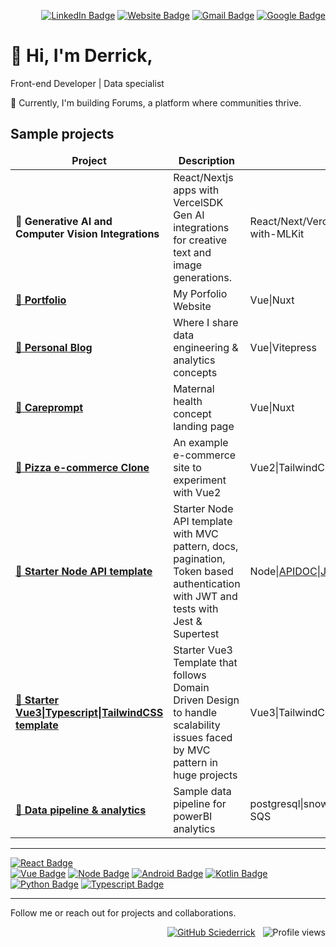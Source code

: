 <div align="right">

[![LinkedIn Badge](https://img.shields.io/badge/LinkedIn-%230077B5.svg?logo=linkedin&logoColor=white)](https://www.linkedin.com/in/derrick-mbarani/)
[![Website Badge](https://img.shields.io/badge/-website-black?logo=googlechrome&style=flat&logoColor=white)](https://derrick.ink/)
[![Gmail Badge](https://img.shields.io/badge/-derrickmbarani-c14438?style=flat&logo=Gmail&logoColor=white&link=mailto:derrickmbarani@gmail.com)](mailto:derrickmbarani@gmail.com)
[![Google Badge](https://img.shields.io/badge/-g.dev-32cd32?style=flat&logo=Google&logoColor=white)](https://g.dev/derrick_mbarani)
</div>

# :wave: Hi, I'm Derrick,

Front-end Developer | Data specialist

🌱 Currently, I'm building Forums, a platform where communities thrive. 

## Sample projects

<table>
<thead align="center">
    <tr border: none;>
    <td><b>Project</b></td>
    <td><b>Description</b></td>
    <td><b>Language</b></td>
    <td><b>Status</b></td>
    <td><b>Link</b></td>
    </tr>
</thead>
<tbody>
    <tr>
        <td><b>🚀 Generative AI and Computer Vision Integrations </b></td>
        <td>React/Nextjs apps with VercelSDK Gen AI integrations for creative text and image generations.</td>
        <td>React/Next/VercelAISDK/Python/Android-with-MLKit</td>
        <td>█████ 100%</td>
        <td>
            <a href="https://github.com/Sciederrick/ai-paintings">🔗&nbsp;&nbsp;project 1</a>
            <a href="https://github.com/Sciederrick/ai-jokes">🔗&nbsp;&nbsp;project 2</a>
            <a href="https://github.com/Sciederrick/ai-chef">🔗&nbsp;&nbsp;project 3</a>
            <a href="https://github.com/Sciederrick/ImageToText">🔗&nbsp;&nbsp;project 4</a>
        </td>
    </tr>
    <tr>
        <td><a href="https://github.com/Sciederrick/Sciederrick"><b>🚀 Portfolio</b></a></td>
        <td>My Porfolio Website</td>
        <td>Vue|Nuxt</td>
        <td>█████ 100%</td>
        <td><a href="https://www.derrick.ink/">🔗&nbsp;&nbsp;website</a></td>
    </tr>
    <tr>
        <td><a href="https://github.com/Sciederrick/blog"><b>🚀 Personal Blog</b></a></td>
        <td>Where I share data engineering & analytics concepts</td>
        <td>Vue|Vitepress</td>
        <td>█████ 100%</td>
        <td><a href="https://derricks-data-blog.vercel.app/">🔗&nbsp;&nbsp;website</a></td>
    </tr>
    <tr>
        <td><a href="https://github.com/Sciederrick/CarePrompt"><b>🚀 Careprompt</b></a></td>
        <td>Maternal health concept landing page</td>
        <td>Vue|Nuxt</td>
        <td>█████ 100%</td>
        <td><a href="https://care-prompt.vercel.app">🔗&nbsp;&nbsp;website</a></td>
    </tr>
    <tr>
        <td><a href="https://github.com/Sciederrick/pizza-shop"><b>🚀 Pizza e-commerce Clone</b></a></td>
        <td>An example e-commerce site to experiment with Vue2</td>
        <td>Vue2|TailwindCSS</td>
        <td>████90%</td>
        <td><a href="https://pizza-shop-little-italy.vercel.app/">🔗&nbsp;&nbsp;website</a></td>
    </tr>
    <tr>
        <td><a href="https://github.com/Sciederrick/Node.js_API_Template"><b>🚀 Starter Node API template</b></a></td>
        <td>Starter Node API template with MVC pattern, docs, pagination, Token based authentication with JWT and tests with Jest & Supertest</td>
        <td>Node|<a href="https://apidocjs.com/">APIDOC</a>|<a href="https://jestjs.io/">Jest</a></td>
        <td>█████ 100%</td>
        <td><a href="https://github.com/Sciederrick/Node.js_API_Template">🔗&nbsp;&nbsp;repo</a></td>
    </tr>
    <tr>
        <td><a href="https://github.com/Sciederrick/Vue3.DDD.Template"><b>🚀 Starter Vue3|Typescript|TailwindCSS template</b></a></td>
        <td>Starter Vue3 Template that follows Domain Driven Design to handle scalability issues faced by MVC pattern in huge projects</td>
        <td>Vue3|TailwindCSS</td>
        <td>████80%</td>
        <td><a href="https://github.com/Sciederrick/Vue3.DDD.Template">🔗&nbsp;&nbsp;repo</a></td>
    </tr>
    <tr>
        <td><a href="https://github.com/Sciederrick/dbt_craigslist_vehicles"><b>🚀 Data pipeline & analytics</b></a></td>
        <td>Sample data pipeline for powerBI analytics</td>
        <td>postgresql|snowflake|dbt|AWS S3|AWS SQS</td>
        <td>█████ 100%</td>
        <td><a href="[https://github.com/Sciederrick/Vue3.DDD.Template](https://sciederrick.github.io/dbt_craigslist_vehicles/)">🔗&nbsp;&nbsp;gh pages</a></td>
    </tr>
</tbody>
</table>

<hr/> 

[![React Badge](https://img.shields.io/badge/React-black?style=for-the-badge&logo=react&logoColor=white&logoWidth=30)](https://react.dev/)  
[![Vue Badge](https://img.shields.io/badge/-VueJS-3c4e64?style=for-the-badge&logo=vue.js&logoColor=white&logoWidth=30)](https://vuejs.org/)
[![Node Badge](https://img.shields.io/badge/-NodeJS-3a5311?style=for-the-badge&logo=node.js&logoColor=white&logoWidth=30)](https://nodejs.org/)
[![Android Badge](https://img.shields.io/badge/-Android-32cd32?style=for-the-badge&logo=android&logoColor=white&logoWidth=30)](https://developer.android.com/)
[![Kotlin Badge](https://img.shields.io/badge/-Kotlin-E24462?style=for-the-badge&logo=kotlin&logoColor=b125ea&logoWidth=30)](https://kotlinlang.org/)
[![Python Badge](https://img.shields.io/badge/-Python-efd81d?style=for-the-badge&logo=python&logoWidth=30)](https://www.python.org/)
[![Typescript Badge](https://img.shields.io/badge/-Typescript-FFFFF0?style=for-the-badge&logo=typescript&logoWidth=30)](https://www.typescriptlang.org/)

<hr/>
Follow me or reach out for projects and collaborations.
<div align="right">
    
[![GitHub Sciederrick](https://img.shields.io/github/followers/sciederrick?label=follow&style=social)](https://github.com/Sciederrick)
&nbsp;
![Profile views](https://views.igorkowalczyk.vercel.app/api/badge/Sciederrick)
    
</div>
